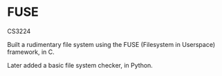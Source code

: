 # FUSE
CS3224

Built a rudimentary file system using the FUSE (Filesystem in Userspace) framework, in C.

Later added a basic file system checker, in Python.

